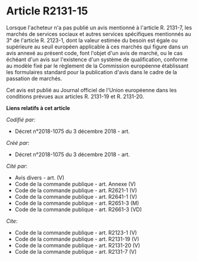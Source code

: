 # Article R2131-15

Lorsque l'acheteur n'a pas publié un avis mentionné à l'article R. 2131-7, les marchés de services sociaux et autres services
spécifiques mentionnés au 3° de l'article R. 2123-1, dont la valeur estimée du besoin est égale ou supérieure au seuil
européen applicable à ces marchés qui figure dans un avis annexé au présent code, font l'objet d'un avis de marché, ou le cas
échéant d'un avis sur l'existence d'un système de qualification, conforme au modèle fixé par le règlement de la Commission
européenne établissant les formulaires standard pour la publication d'avis dans le cadre de la passation de marchés. 

Cet avis est publié au Journal officiel de l'Union européenne dans les conditions prévues aux articles R. 2131-19 et R.
2131-20.

**Liens relatifs à cet article**

_Codifié par_:

  - Décret n°2018-1075 du 3 décembre 2018 - art.

_Créé par_:

  - Décret n°2018-1075 du 3 décembre 2018 - art.

_Cité par_:

  - Avis divers - art. (V)
  - Code de la commande publique - art. Annexe (V)
  - Code de la commande publique - art. R2621-1 (V)
  - Code de la commande publique - art. R2641-1 (V)
  - Code de la commande publique - art. R2651-3 (M)
  - Code de la commande publique - art. R2661-3 (VD)

_Cite_:

  - Code de la commande publique - art. R2123-1 (V)
  - Code de la commande publique - art. R2131-19 (V)
  - Code de la commande publique - art. R2131-20 (V)
  - Code de la commande publique - art. R2131-7 (V)
